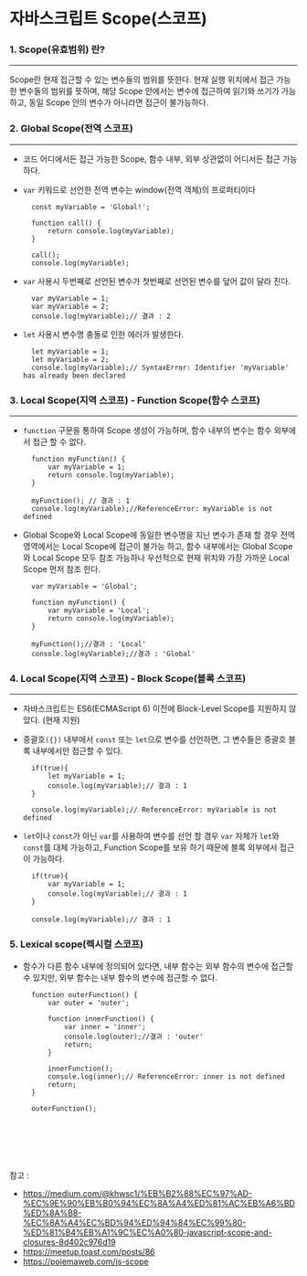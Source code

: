 # 자바스크립트 Scope(스코프)

### 1. Scope(유효범위) 란?
---

Scope란 현재 접근할 수 있는 변수들의 범위를 뜻한다. 현재 실행 위치에서 접근 가능한 변수들의 범위를 뜻하며,
해당 Scope 안에서는 변수에 접근하여 읽기와 쓰기가 가능하고, 동일 Scope 안의 변수가 아니라면 접근이 불가능하다.


### 2. Global Scope(전역 스코프)
---

- 코드 어디에서든 접근 가능한 Scope, 함수 내부, 외부 상관없이 어디서든 접근 가능하다.
- `var` 키워드로 선언한 전역 변수는 window(전역 객체)의 프로퍼티이다


		const myVariable = 'Global!';
		
		function call() {
			return console.log(myVariable);
		}
		
		call();	
		console.log(myVariable);


- `var` 사용시 두번째로 선언된 변수가 첫번째로 선언된 변수를 덮어 값이 달라 진다.

		var myVariable = 1;
		var myVariable = 2;
		console.log(myVariable);// 결과 : 2


- `let` 사용시 변수명 충돌로 인한 에러가 발생한다.
	
		let myVariable = 1;
		let myVariable = 2;
		console.log(myVariable);// SyntaxError: Identifier 'myVariable' has already been declared


### 3. Local Scope(지역 스코프) - Function Scope(함수 스코프)
---

- `function` 구문을 통하여 Scope 생성이 가능하며, 함수 내부의 변수는 함수 외부에서 접근 할 수 없다.

	
		function myFunction() {
			var myVariable = 1;
			return console.log(myVariable);
		}
		
		myFunction(); // 결과 : 1
		console.log(myVariable);//ReferenceError: myVariable is not defined


- Global Scope와 Local Scope에 동일한 변수명을 지닌 변수가 존재 할 경우 전역 영역에서는 Local Scope에 접근이 불가능 하고, 함수 내부에서는 Global Scope와 Local Scope 모두 참조 가능하나 우선적으로 현재 위치와 가장 가까운 Local Scope 먼저 참조 한다.


		var myVariable = 'Global';
		
		function myFunction() {
			var myVariable = 'Local';
			return console.log(myVariable);
		}
		
		myFunction();//결과 : 'Local'
		console.log(myVariable);//결과 : 'Global'



### 4. Local Scope(지역 스코프) -  Block Scope(블록 스코프)
---

- 자바스크립트는 ES6(ECMAScript 6) 이전에 Block-Level Scope를 지원하지 않았다. (현재 지원)
- 중괄호`({})` 내부에서 `const` 또는 `let`으로 변수를 선언하면, 그 변수들은 중괄호 블록 내부에서만 접근할 수 있다.

		if(true){
			let myVariable = 1;
			console.log(myVariable);// 결과 : 1
		}
		
		console.log(myVariable);// ReferenceError: myVariable is not defined

- `let`이나 `const`가 아닌 `var`를 사용하여 변수를 선언 할 경우 `var` 자체가 `let`와 `const`를 대체 가능하고,  Function Scope를 보유 하기 때문에 블록 외부에서 접근이 가능하다.

		if(true){
			var myVariable = 1;
			console.log(myVariable);// 결과 : 1
		}
		
		console.log(myVariable);// 결과 : 1
		
		

### 5. Lexical scope(렉시컬 스코프) 

- 함수가 다른 함수 내부에 정의되어 있다면, 내부 함수는 외부 함수의 변수에 접근할 수 있지만, 외부 함수는 내부 함수의 변수에 접근할 수 없다.


		function outerFunction() {
			var outer = 'outer';
		
			function innerFunction() {
				var inner = 'inner';
				console.log(outer);//결과 : 'outer'
				return;
			}
		
			innerFunction();
			console.log(inner);// ReferenceError: inner is not defined
			return;
		}
		
		outerFunction();


<br><br><br><br><br> 
참고 :

- https://medium.com/@khwsc1/%EB%B2%88%EC%97%AD-%EC%9E%90%EB%B0%94%EC%8A%A4%ED%81%AC%EB%A6%BD%ED%8A%B8-%EC%8A%A4%EC%BD%94%ED%94%84%EC%99%80-%ED%81%B4%EB%A1%9C%EC%A0%80-javascript-scope-and-closures-8d402c976d19
- https://meetup.toast.com/posts/86
- https://poiemaweb.com/js-scope


